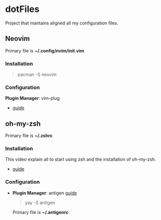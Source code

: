 # dotFiles

Project that mantains aligned all my configuration files.


## Neovim

Primary file is **~/.config/nvim/init.vim**

### Installation

>pacman -S neovim

### Configuration

**Plugin Manager**: vim-plug 
- [guide](https://www.youtube.com/watch?v=zhu1zFsD0t4)


## oh-my-zsh

Primary file is **~/.zshrc**

### Installation

This video explain all to start using zsh and the installation of oh-my-zsh.

- [guide](https://www.youtube.com/watch?v=4KBuPCeF9Gc)

### Configuration

- **Plugin Manager**:  antigen
	[guide](https://levelup.gitconnected.com/zsh-antigen-oh-my-zsh-a-beautiful-powerful-robust-shell-ca5873821671)
	>yay -S antigen

	Primary file is **~/.antigenrc**
